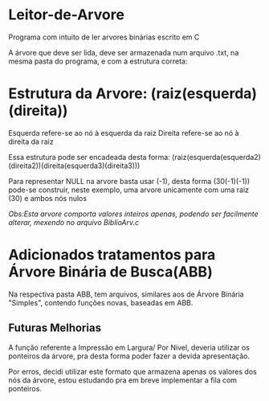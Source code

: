 # Leitor-de-Arvore
Programa com intuito de ler arvores binárias escrito em C

A árvore que deve ser lida, deve ser armazenada num arquivo .txt, na mesma pasta do programa, e com a estrutura correta:

# Estrutura da Arvore: (raiz(esquerda)(direita))
Esquerda refere-se ao nó à esquerda da raiz
Direita refere-se ao nó à direita da raiz

Essa estrutura pode ser encadeada desta forma: (raiz(esquerda(esquerda2)(direita2))(direita(esquerda3)(direita3)))

Para representar NULL na arvore basta usar (-1), desta forma (30(-1)(-1)) pode-se construir, neste exemplo, uma arvore unicamente com uma raiz (30) e ambos nós nulos

*Obs:Esta arvore comporta valores inteiros apenas, podendo ser facilmente alterar, mexendo no arquivo BiblioArv.c*

# Adicionados tratamentos para Árvore Binária de Busca(ABB)
Na respectiva pasta ABB, tem arquivos, similares aos de Árvore Binária "Simples", contendo funções novas, baseadas em ABB.


## Futuras Melhorias
A função referente a Impressão em Largura/ Por Nível, deveria utilizar os ponteiros da árvore, pra desta forma poder fazer a devida apresentação.

Por erros, decidi utilizar este formato que armazena apenas os valores dos nós da árvore, estou estudando pra em breve implementar a fila com ponteiros.

